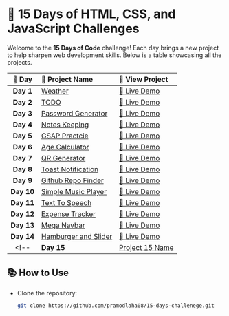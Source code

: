 # 🚀 15 Days of HTML, CSS, and JavaScript Challenges

Welcome to the **15 Days of Code** challenge! Each day brings a new project to help sharpen web development skills. Below is a table showcasing all the projects.

| 📅 **Day** | 📝 **Project Name** | 🔗 **View Project** |
|:---------:|:-------------------|:-------------------|
| **Day 1** | [Weather](./Day1_Weather) | [🔗 Live Demo](https://pramodlaha08.github.io/15-days-challenege/Day1_Weather/) |
| **Day 2** | [TODO](./Day2_Todo) | [🔗 Live Demo](https://pramodlaha08.github.io/15-days-challenege/Day2_Todo/) |
| **Day 3** | [Password Generator](./Day3_RandomPasswordGenerator) | [🔗 Live Demo](https://pramodlaha08.github.io/15-days-challenege/Day3_RandomPasswordGenerator/) |
| **Day 4** | [Notes Keeping](./Day4_NotesSaving) | [🔗 Live Demo](https://pramodlaha08.github.io/15-days-challenege/Day4_NotesSaving/) |
| **Day 5** | [GSAP Practcie](./Day5_GsapLearning) | [🔗 Live Demo](https://pramodlaha08.github.io/15-days-challenege/Day5_GsapLearning/) |
| **Day 6** | [Age Calculator](./Day6_AgeCalculator) | [🔗 Live Demo](https://pramodlaha08.github.io/15-days-challenege/Day6_AgeCalculator/) |
| **Day 7** | [QR Generator](./Day7_QrGenerator) | [🔗 Live Demo](https://pramodlaha08.github.io/15-days-challenege/Day7_QrGenerator/) |
| **Day 8** | [Toast Notification](./Day8_ToastNotification) | [🔗 Live Demo](https://pramodlaha08.github.io/15-days-challenege/Day8_ToastNotification/) |
| **Day 9** | [Github Repo Finder](./Day9_GithubRepoFinder) | [🔗 Live Demo](https://pramodlaha08.github.io/15-days-challenege/Day9_GithubRepoFinder/) |
| **Day 10** | [Simple Music Player](./Day10_MusicPlayer) | [🔗 Live Demo](https://pramodlaha08.github.io/15-days-challenege/Day10_MusicPlayer/) |
| **Day 11** | [Text To Speech](./Day11_TextToSpeech) | [🔗 Live Demo](https://pramodlaha08.github.io/15-days-challenege/Day11_TextToSpeech/) |
| **Day 12** | [Expense Tracker](./Day12_ExpenseTracker) | [🔗 Live Demo](https://pramodlaha08.github.io/15-days-challenege/Day12_ExpenseTracker/) |
| **Day 13** | [Mega Navbar](./Day13_MegaNavbar) | [🔗 Live Demo](https://pramodlaha08.github.io/15-days-challenege/Day13_MegaNavbar/) |
| **Day 14** | [Hamburger and Slider](./Day14_FullWebsiteHamburgerAndSlider) | [🔗 Live Demo](https://pramodlaha08.github.io/15-days-challenege/Day14_FullWebsiteHamburgerAndSlider/) |
<!-- | **Day 15** | [Project 15 Name](./day15) | [🔗 Live Demo](#) | -->

## 📚 How to Use
- Clone the repository:
  ```bash
  git clone https://github.com/pramodlaha08/15-days-challenege.git